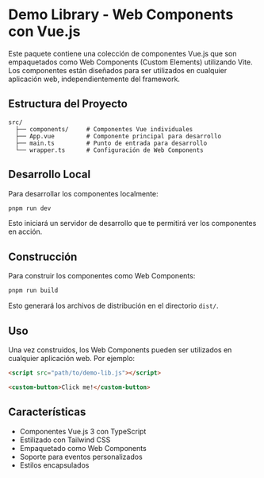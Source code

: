 # Demo Library - Web Components con Vue.js

Este paquete contiene una colección de componentes Vue.js que son empaquetados como Web Components (Custom Elements) utilizando Vite. Los componentes están diseñados para ser utilizados en cualquier aplicación web, independientemente del framework.

## Estructura del Proyecto

```
src/
  ├── components/     # Componentes Vue individuales
  ├── App.vue         # Componente principal para desarrollo
  ├── main.ts         # Punto de entrada para desarrollo
  └── wrapper.ts      # Configuración de Web Components
```

## Desarrollo Local

Para desarrollar los componentes localmente:

```bash
pnpm run dev
```

Esto iniciará un servidor de desarrollo que te permitirá ver los componentes en acción.

## Construcción

Para construir los componentes como Web Components:

```bash
pnpm run build
```

Esto generará los archivos de distribución en el directorio `dist/`.

## Uso

Una vez construidos, los Web Components pueden ser utilizados en cualquier aplicación web. Por ejemplo:

```html
<script src="path/to/demo-lib.js"></script>

<custom-button>Click me!</custom-button>
```

## Características

- Componentes Vue.js 3 con TypeScript
- Estilizado con Tailwind CSS
- Empaquetado como Web Components
- Soporte para eventos personalizados
- Estilos encapsulados

